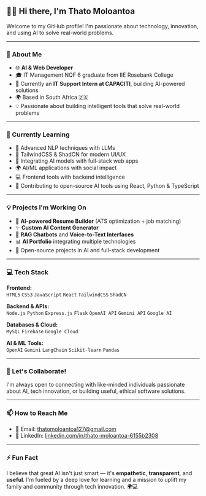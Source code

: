 ## 👨‍💻 Hi there, I'm Thato Moloantoa

Welcome to my GitHub profile! I'm passionate about technology, innovation, and using AI to solve real-world problems.

---

### 🚀 About Me
- 🌐 **AI & Web Developer**
- 🎓 IT Management NQF 6 graduate from IIE Rosebank College  
- 💼 Currently an **IT Support Intern at CAPACITI**, building AI-powered solutions  
- 🌍 Based in South Africa 🇿🇦  
- 💡 Passionate about building intelligent tools that solve real-world problems

---

### 🌱 Currently Learning
- 🧠 Advanced NLP techniques with LLMs  
- 🎨 TailwindCSS & ShadCN for modern UI/UX  
- 🔗 Integrating AI models with full-stack web apps  
- 🌍 AI/ML applications with social impact  
- 💻 Frontend tools with backend intelligence  
- 🤝 Contributing to open-source AI tools using React, Python & TypeScript

---

### 💡 Projects I'm Working On
- 📝 **AI-powered Resume Builder** (ATS optimization + job matching)  
- ✨ **Custom AI Content Generator**  
- 🤖 **RAG Chatbots** and **Voice-to-Text Interfaces**  
- 📊 **AI Portfolio** integrating multiple technologies  
- 🔧 Open-source projects in AI and full-stack development

---

### 💻 Tech Stack

**Frontend:**  
`HTML5` `CSS3` `JavaScript` `React` `TailwindCSS` `ShadCN`

**Backend & APIs:**  
`Node.js` `Python` `Express.js` `Flask` `OpenAI API` `Gemini API` `Google AI`

**Databases & Cloud:**  
`MySQL` `Firebase` `Google Cloud`

**AI & ML Tools:**  
`OpenAI` `Gemini` `LangChain` `Scikit-learn` `Pandas`

---

### 🤝 Let's Collaborate!
I'm always open to connecting with like-minded individuals passionate about AI, tech innovation, or building useful, ethical software solutions.

---

### 📫 How to Reach Me
- 📧 Email: [thatomoloantoa127@gmail.com](mailto:thatomoloantoa127@gmail.com)  
- 💼 LinkedIn: [linkedin.com/in/thato-moloantoa-6155b2308](https://www.linkedin.com/in/thato-moloantoa-6155b2308)

---

### ⚡ Fun Fact
I believe that great AI isn't just smart — it's **empathetic**, **transparent**, and **useful**. I'm fueled by a deep love for learning and a mission to uplift my family and community through tech innovation. 🌍💻

